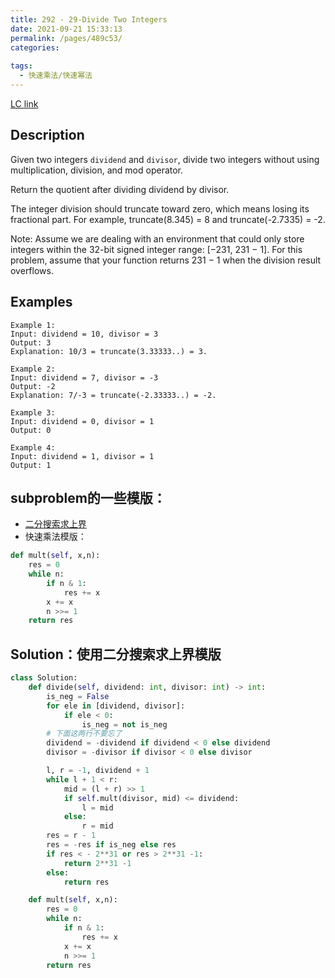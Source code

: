 ```yaml
---
title: 292 - 29-Divide Two Integers
date: 2021-09-21 15:33:13
permalink: /pages/489c53/
categories:
  
tags:
  - 快速乘法/快速幂法
---
```

[LC link](https://leetcode.com/problems/divide-two-integers/)
## Description
Given two integers `dividend` and `divisor`, divide two integers without using multiplication, division, and mod operator.

Return the quotient after dividing dividend by divisor.

The integer division should truncate toward zero, which means losing its fractional part. For example, truncate(8.345) = 8 and truncate(-2.7335) = -2.

Note: Assume we are dealing with an environment that could only store integers within the 32-bit signed integer range: [−231, 231 − 1]. For this problem, assume that your function returns 231 − 1 when the division result overflows.

 
## Examples
```
Example 1:
Input: dividend = 10, divisor = 3
Output: 3
Explanation: 10/3 = truncate(3.33333..) = 3.

Example 2:
Input: dividend = 7, divisor = -3
Output: -2
Explanation: 7/-3 = truncate(-2.33333..) = -2.

Example 3:
Input: dividend = 0, divisor = 1
Output: 0

Example 4:
Input: dividend = 1, divisor = 1
Output: 1
```

## subproblem的一些模版：
- [二分搜索求上界](https://emmableu.github.io/blog/pages/fb7263)
- 快速乘法模版：
```python
def mult(self, x,n):
    res = 0
    while n:
        if n & 1:
            res += x
        x += x
        n >>= 1
    return res
```
## Solution：使用二分搜索求上界模版
```python
class Solution:
    def divide(self, dividend: int, divisor: int) -> int:
        is_neg = False
        for ele in [dividend, divisor]:
            if ele < 0:
                is_neg = not is_neg
        # 下面这两行不要忘了
        dividend = -dividend if dividend < 0 else dividend
        divisor = -divisor if divisor < 0 else divisor

        l, r = -1, dividend + 1
        while l + 1 < r:
            mid = (l + r) >> 1
            if self.mult(divisor, mid) <= dividend:
                l = mid
            else:
                r = mid
        res = r - 1
        res = -res if is_neg else res
        if res < - 2**31 or res > 2**31 -1:
            return 2**31 -1
        else:
            return res

    def mult(self, x,n):
        res = 0
        while n:
            if n & 1:
                res += x
            x += x
            n >>= 1
        return res
```
